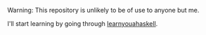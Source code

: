 Warning: This repository is unlikely to be of use to anyone but me. 

I'll start learning by going through [learnyouahaskell](learnyouahaskell.com).